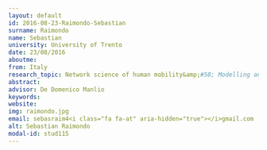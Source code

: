 ```yaml
---
layout: default 
id: 2016-08-23-Raimondo-Sebastian
surname: Raimondo
name: Sebastian
university: University of Trento
date: 23/08/2016
aboutme: 
from: Italy
research_topic: Network science of human mobility&amp;#58; Modelling and prediction
abstract: 
advisor: De Domenico Manlio
keywords: 
website: 
img: raimondo.jpg
email: sebasraim4<i class="fa fa-at" aria-hidden="true"></i>gmail.com
alt: Sebastian Raimondo
modal-id: stud115
---
```

